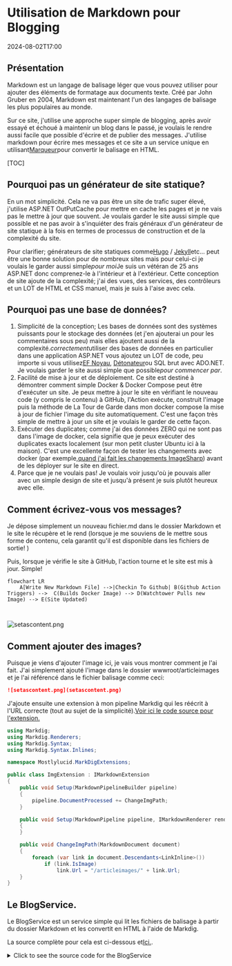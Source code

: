 # Utilisation de Markdown pour Blogging

<!--category-- ASP.NET, Markdown -->
<datetime class="hidden">2024-08-02T17:00</datetime>

## Présentation

Markdown est un langage de balisage léger que vous pouvez utiliser pour ajouter des éléments de formatage aux documents texte. Créé par John Gruber en 2004, Markdown est maintenant l'un des langages de balisage les plus populaires au monde.

Sur ce site, j'utilise une approche super simple de blogging, après avoir essayé et échoué à maintenir un blog dans le passé, je voulais le rendre aussi facile que possible d'écrire et de publier des messages. J'utilise markdown pour écrire mes messages et ce site a un service unique en utilisant[Marqueur](https://github.com/xoofx/markdig)pour convertir le balisage en HTML.

[TOC]

## Pourquoi pas un générateur de site statique?

En un mot simplicité. Cela ne va pas être un site de trafic super élevé, j'utilise ASP.NET OutPutCache pour mettre en cache les pages et je ne vais pas le mettre à jour que souvent. Je voulais garder le site aussi simple que possible et ne pas avoir à s'inquiéter des frais généraux d'un générateur de site statique à la fois en termes de processus de construction et de la complexité du site.

Pour clarifier; générateurs de site statiques comme[Hugo](https://gohugo.io/) / [Jekyll](https://jekyllrb.com/)etc... peut être une bonne solution pour de nombreux sites mais pour celui-ci je voulais le garder aussi simple*pour moi*Je suis un vétéran de 25 ans ASP.NET donc comprenez-le à l'intérieur et à l'extérieur. Cette conception de site ajoute de la complexité; j'ai des vues, des services, des contrôleurs et un LOT de HTML et CSS manuel, mais je suis à l'aise avec cela.

## Pourquoi pas une base de données?

1. Simplicité de la conception; Les bases de données sont des systèmes puissants pour le stockage des données (et j'en ajouterai un pour les commentaires sous peu) mais elles ajoutent aussi de la complexité.*correctement*utiliser des bases de données en particulier dans une application ASP.NET vous ajoutez un LOT de code, peu importe si vous utilisez[EF Noyau](https://learn.microsoft.com/en-us/ef/core/), [Détonateur](https://github.com/DapperLib/Dapper)ou SQL brut avec ADO.NET. Je voulais garder le site aussi simple que possible*pour commencer par*.
2. Facilité de mise à jour et de déploiement. Ce site est destiné à démontrer comment simple Docker & Docker Compose peut être d'exécuter un site. Je peux mettre à jour le site en vérifiant le nouveau code (y compris le contenu) à GitHub, l'Action exécute, construit l'image puis la méthode de La Tour de Garde dans mon docker compose la mise à jour de fichier l'image du site automatiquement. C'est une façon très simple de mettre à jour un site et je voulais le garder de cette façon.
3. Exécuter des duplicates; comme j'ai des données ZERO qui ne sont pas dans l'image de docker, cela signifie que je peux exécuter des duplicates exacts localement (sur mon petit cluster Ubuntu ici à la maison). C'est une excellente façon de tester les changements avec docker (par exemple,[quand j'ai fait les changements ImageSharp](/blog/imagesharpwithdocker)) avant de les déployer sur le site en direct.
4. Parce que je ne voulais pas! Je voulais voir jusqu'où je pouvais aller avec un simple design de site et jusqu'à présent je suis plutôt heureux avec elle.

## Comment écrivez-vous vos messages?

Je dépose simplement un nouveau fichier.md dans le dossier Markdown et le site le récupère et le rend (lorsque je me souviens de le mettre sous forme de contenu, cela garantit qu'il est disponible dans les fichiers de sortie! )

Puis, lorsque je vérifie le site à GitHub, l'action tourne et le site est mis à jour. Simple!

```mermaid
flowchart LR
    A[Write New Markdown File] -->|Checkin To Github| B(Github Action Triggers) -->  C(Builds Docker Image) --> D(Watchtower Pulls new Image) --> E(Site Updated)
   
  
```

![setascontent.png](setascontent.png)

## Comment ajouter des images?

Puisque je viens d'ajouter l'image ici, je vais vous montrer comment je l'ai fait. J'ai simplement ajouté l'image dans le dossier wwwroot/articleimages et je l'ai référencé dans le fichier balisage comme ceci:

```markdown
![setascontent.png](setascontent.png)
```

J'ajoute ensuite une extension à mon pipeline Markdig qui les réécrit à l'URL correcte (tout au sujet de la simplicité).[Voir ici le code source pour l'extension.](https://github.com/scottgal/mostlylucidweb/blob/main/Mostlylucid/MarkDigExtensions/ImgExtension.cs)

```csharp
using Markdig;
using Markdig.Renderers;
using Markdig.Syntax;
using Markdig.Syntax.Inlines;

namespace Mostlylucid.MarkDigExtensions;

public class ImgExtension : IMarkdownExtension
{
    public void Setup(MarkdownPipelineBuilder pipeline)
    {
        pipeline.DocumentProcessed += ChangeImgPath;
    }

    public void Setup(MarkdownPipeline pipeline, IMarkdownRenderer renderer)
    {
    }

    public void ChangeImgPath(MarkdownDocument document)
    {
        foreach (var link in document.Descendants<LinkInline>())
            if (link.IsImage)
                link.Url = "/articleimages/" + link.Url;
    }
}
```

## Le BlogService.

Le BlogService est un service simple qui lit les fichiers de balisage à partir du dossier Markdown et les convertit en HTML à l'aide de Markdig.

La source complète pour cela est ci-dessous et[Ici.](https://github.com/scottgal/mostlylucidweb/blob/main/Mostlylucid/Services/BlogService.cs).

<details>
<summary>Click to see the source code for the BlogService</summary>
```csharp

using System.Globalization;
using System.Text.RegularExpressions;
using Markdig;
using Microsoft.Extensions.Caching.Memory;
using Mostlylucid.MarkDigExtensions;
using Mostlylucid.Models.Blog;

namespace Mostlylucid.Services;

public class BlogService
{
private const string Path = "Markdown";
private const string CacheKey = "Categories";

    private static readonly Regex DateRegex = new(
        @"<datetime class=""hidden"">(\d{4}-\d{2}-\d{2}T\d{2}:\d{2})</datetime>",
        RegexOptions.Compiled | RegexOptions.IgnoreCase | RegexOptions.NonBacktracking);

    private static readonly Regex WordCoountRegex = new(@"\b\w+\b",
        RegexOptions.Compiled | RegexOptions.Multiline | RegexOptions.IgnoreCase | RegexOptions.NonBacktracking);

    private static readonly Regex CategoryRegex = new(@"<!--\s*category\s*--\s*([^,]+?)\s*(?:,\s*([^,]+?)\s*)?-->",
        RegexOptions.Compiled | RegexOptions.Singleline);

    private readonly ILogger<BlogService> _logger;

    private readonly IMemoryCache _memoryCache;

    private readonly MarkdownPipeline pipeline;

    public BlogService(IMemoryCache memoryCache, ILogger<BlogService> logger)
    {
        _logger = logger;
        _memoryCache = memoryCache;
        pipeline = new MarkdownPipelineBuilder().UseAdvancedExtensions().Use<ImgExtension>().Build();
        ListCategories();
    }


    private Dictionary<string, List<string>> GetFromCache()
    {
        return _memoryCache.Get<Dictionary<string, List<string>>>(CacheKey) ?? new Dictionary<string, List<string>>();
    }

    private void SetCache(Dictionary<string, List<string>> categories)
    {
        _memoryCache.Set(CacheKey, categories, new MemoryCacheEntryOptions
        {
            AbsoluteExpirationRelativeToNow = TimeSpan.FromHours(12)
        });
    }

    private void ListCategories()
    {
        var cacheCats = GetFromCache();
        var pages = Directory.GetFiles("Markdown", "*.md");
        var count = 0;

        foreach (var page in pages)
        {
            var pageAlreadyAdded = cacheCats.Values.Any(x => x.Contains(page));

            if (pageAlreadyAdded) continue;


            var text = File.ReadAllText(page);
            var categories = GetCategories(text);
            if (!categories.Any()) continue;
            count++;
            foreach (var category in categories)
                if (cacheCats.TryGetValue(category, out var pagesList))
                {
                    pagesList.Add(page);
                    cacheCats[category] = pagesList;
                    _logger.LogInformation("Added category {Category} for {Page}", category, page);
                }
                else
                {
                    cacheCats.Add(category, new List<string> { page });
                    _logger.LogInformation("Created category {Category} for {Page}", category, page);
                }
        }

        if (count > 0) SetCache(cacheCats);
    }

    public List<string> GetCategories()
    {
        var cacheCats = GetFromCache();
        return cacheCats.Keys.ToList();
    }


    public List<PostListModel> GetPostsByCategory(string category)
    {
        var pages = GetFromCache()[category];
        return GetPosts(pages.ToArray());
    }

    public BlogPostViewModel? GetPost(string postName)
    {
        try
        {
            var path = System.IO.Path.Combine(Path, postName + ".md");
            var page = GetPage(path, true);
            return new BlogPostViewModel
            {
                Categories = page.categories, WordCount = WordCount(page.restOfTheLines), Content = page.processed,
                PublishedDate = page.publishDate, Slug = page.slug, Title = page.title
            };
        }
        catch (Exception e)
        {
            _logger.LogError(e, "Error getting post {PostName}", postName);
            return null;
        }
    }

    private int WordCount(string text)
    {
        return WordCoountRegex.Matches(text).Count;
    }


    private string GetSlug(string fileName)
    {
        var slug = System.IO.Path.GetFileNameWithoutExtension(fileName);
        return slug.ToLowerInvariant();
    }

    private static string[] GetCategories(string markdownText)
    {
        var matches = CategoryRegex.Matches(markdownText);
        var categories = matches
            .SelectMany(match => match.Groups.Cast<Group>()
                .Skip(1) // Skip the entire match group
                .Where(group => group.Success) // Ensure the group matched
                .Select(group => group.Value.Trim()))
            .ToArray();
        return categories;
    }

    public (string title, string slug, DateTime publishDate, string processed, string[] categories, string
        restOfTheLines) GetPage(string page, bool html)
    {
        var fileInfo = new FileInfo(page);

        // Ensure the file exists
        if (!fileInfo.Exists) throw new FileNotFoundException("The specified file does not exist.", page);

        // Read all lines from the file
        var lines = File.ReadAllLines(page);

        // Get the title from the first line
        var title = lines.Length > 0 ? Markdown.ToPlainText(lines[0].Trim()) : string.Empty;

        // Concatenate the rest of the lines with newline characters
        var restOfTheLines = string.Join(Environment.NewLine, lines.Skip(1));

        // Extract categories from the text
        var categories = GetCategories(restOfTheLines);

        var publishedDate = fileInfo.CreationTime;
        var publishDate = DateRegex.Match(restOfTheLines).Groups[1].Value;
        if (!string.IsNullOrWhiteSpace(publishDate))
            publishedDate = DateTime.ParseExact(publishDate, "yyyy-MM-ddTHH:mm", CultureInfo.InvariantCulture);

        // Remove category tags from the text
        restOfTheLines = CategoryRegex.Replace(restOfTheLines, "");
        restOfTheLines = DateRegex.Replace(restOfTheLines, "");
        // Process the rest of the lines as either HTML or plain text
        var processed =
            html ? Markdown.ToHtml(restOfTheLines, pipeline) : Markdown.ToPlainText(restOfTheLines, pipeline);

        // Generate the slug from the page filename
        var slug = GetSlug(page);


        // Return the parsed and processed content
        return (title, slug, publishedDate, processed, categories, restOfTheLines);
    }

    public List<PostListModel> GetPosts(string[] pages)
    {
        List<PostListModel> pageModels = new();

        foreach (var page in pages)
        {
            var pageInfo = GetPage(page, false);

            var summary = Markdown.ToPlainText(pageInfo.restOfTheLines).Substring(0, 100) + "...";
            pageModels.Add(new PostListModel
            {
                Categories = pageInfo.categories, Title = pageInfo.title,
                Slug = pageInfo.slug, WordCount = WordCount(pageInfo.restOfTheLines),
                PublishedDate = pageInfo.publishDate, Summary = summary
            });
        }

        pageModels = pageModels.OrderByDescending(x => x.PublishedDate).ToList();
        return pageModels;
    }


    public List<PostListModel> GetPostsForFiles()
    {
        var pages = Directory.GetFiles("Markdown", "*.md");
        return GetPosts(pages);
    }
}
```

</details>
Comme vous pouvez le voir, il y a quelques éléments :

### Traitement des fichiers

Le code pour traiter les fichiers de balisage en HTML est assez simple, j'utilise la bibliothèque Markdig pour convertir le balisage en HTML et ensuite j'utilise quelques expressions régulières pour extraire les catégories et la date publiée du fichier de balisage.

La méthode GetPage est utilisée pour extraire le contenu du fichier balisage, il a quelques étapes:

1. Extrait du titre
   Par convention, j'utilise la première ligne du fichier balisage comme titre du message. Je peux donc simplement faire:

```csharp
        var lines = File.ReadAllLines(page);

        // Get the title from the first line
        var title = lines.Length > 0 ? Markdown.ToPlainText(lines[0].Trim()) : string.Empty;
```

Comme le titre est préfixé avec "#" J'utilise la méthode Markdown.ToPlainText pour enlever le "#" du titre.

2. Extraire les catégories
   Chaque message peut avoir jusqu'à deux catégories cette méthode extrait ces puis je supprime cette balise du fichier balisage.

```csharp
// Concatenate the rest of the lines with newline characters
        var restOfTheLines = string.Join(Environment.NewLine, lines.Skip(1));

        // Extract categories from the text
        var categories = GetCategories(restOfTheLines);

   // Remove category tags from the text
        restOfTheLines = CategoryRegex.Replace(restOfTheLines, "");

```

La méthode GetCategories utilise une expression régulière pour extraire les catégories du fichier balisage.

```csharp
    private static readonly Regex CategoryRegex = new(@"<!--\s*category\s*--\s*([^,]+?)\s*(?:,\s*([^,]+?)\s*)?-->",
        RegexOptions.Compiled | RegexOptions.Singleline);

    private static string[] GetCategories(string markdownText)
    {
        var matches = CategoryRegex.Matches(markdownText);
        var categories = matches
            .SelectMany(match => match.Groups.Cast<Group>()
                .Skip(1) // Skip the entire match group
                .Where(group => group.Success) // Ensure the group matched
                .Select(group => group.Value.Trim()))
            .ToArray();
        return categories;
        
        
    }
```

3. Extraire la date publiée
   J'extrais ensuite la date du post (I WAS en utilisant la date créée mais comment je déploie ceci en utilisant une image entière de docker signifie que ce n'est plus vraiment utile) donc je n'utilise pas une expression régulière.
   Ceci analyse une balise dans la forme qui est dans chaque fichier.md.

```razor
 <datetime class="hidden">2024-08-02T17:00</datetime>
```

```csharp
     private static readonly Regex DateRegex = new(
        @"<datetime class=""hidden"">(\d{4}-\d{2}-\d{2}T\d{2}:\d{2})</datetime>",
        RegexOptions.Compiled | RegexOptions.IgnoreCase | RegexOptions.NonBacktracking);
     
           var publishedDate = fileInfo.CreationTime;
        var publishDate = DateRegex.Match(restOfTheLines).Groups[1].Value;
        if (!string.IsNullOrWhiteSpace(publishDate))
            publishedDate = DateTime.ParseExact(publishDate, "yyyy-MM-ddTHH:mm", CultureInfo.InvariantCulture);

     
        restOfTheLines = DateRegex.Replace(restOfTheLines, "");
```

4. Extraire le contenu
   En fait obtenir le contenu est assez simple cela utilise un pipeline (pour le remplacement de la balise d'image mentionné ci-dessus) puis en option me donne un texte simple pour la liste des messages ou HTML pour le message réel.

```csharp
    pipeline = new MarkdownPipelineBuilder().UseAdvancedExtensions().Use<ImgExtension>().Build();
    
   var processed =
            html ? Markdown.ToHtml(restOfTheLines, pipeline) : Markdown.ToPlainText(restOfTheLines, pipeline);
```

5. Va chercher la limace.
   Il s'agit simplement du nom du fichier sans l'extension:
   
   ```csharp
       private string GetSlug(string fileName)
       {
           var slug = System.IO.Path.GetFileNameWithoutExtension(fileName);
           return slug.ToLowerInvariant();
       }
   ```

6. Retourner le contenu
   Maintenant, nous avons du contenu de page que nous pouvons afficher pour le blog!

<details>
<summary> The GetPage Method</summary>
```csharp
public (string title, string slug, DateTime publishDate, string processed, string[] categories, string
        restOfTheLines) GetPage(string page, bool html)
    {
        var fileInfo = new FileInfo(page);

        // Ensure the file exists
        if (!fileInfo.Exists) throw new FileNotFoundException("The specified file does not exist.", page);

        // Read all lines from the file
        var lines = File.ReadAllLines(page);

        // Get the title from the first line
        var title = lines.Length > 0 ? Markdown.ToPlainText(lines[0].Trim()) : string.Empty;

        // Concatenate the rest of the lines with newline characters
        var restOfTheLines = string.Join(Environment.NewLine, lines.Skip(1));

        // Extract categories from the text
        var categories = GetCategories(restOfTheLines);

        var publishedDate = fileInfo.CreationTime;
        var publishDate = DateRegex.Match(restOfTheLines).Groups[1].Value;
        if (!string.IsNullOrWhiteSpace(publishDate))
            publishedDate = DateTime.ParseExact(publishDate, "yyyy-MM-ddTHH:mm", CultureInfo.InvariantCulture);

        // Remove category tags from the text
        restOfTheLines = CategoryRegex.Replace(restOfTheLines, "");
        restOfTheLines = DateRegex.Replace(restOfTheLines, "");
        // Process the rest of the lines as either HTML or plain text
        var processed =
            html ? Markdown.ToHtml(restOfTheLines, pipeline) : Markdown.ToPlainText(restOfTheLines, pipeline);

        // Generate the slug from the page filename
        var slug = GetSlug(page);


        // Return the parsed and processed content
        return (title, slug, publishedDate, processed, categories, restOfTheLines);
    }
```

</details>
Le code ci-dessous montre comment je génère la liste des messages de blog, il utilise le`GetPage(page, false)`méthode pour extraire le titre, les catégories, la date de publication et le contenu traité.

```csharp
     public List<PostListModel> GetPosts(string[] pages)
    {
        List<PostListModel> pageModels = new();

        foreach (var page in pages)
        {
            var pageInfo = GetPage(page, false);

            var summary = Markdown.ToPlainText(pageInfo.restOfTheLines).Substring(0, 100) + "...";
            pageModels.Add(new PostListModel
            {
                Categories = pageInfo.categories, Title = pageInfo.title,
                Slug = pageInfo.slug, WordCount = WordCount(pageInfo.restOfTheLines),
                PublishedDate = pageInfo.publishDate, Summary = summary
            });
        }

        pageModels = pageModels.OrderByDescending(x => x.PublishedDate).ToList();
        return pageModels;
    }


    public List<PostListModel> GetPostsForFiles()
    {
        var pages = Directory.GetFiles("Markdown", "*.md");
        return GetPosts(pages);
    }
```